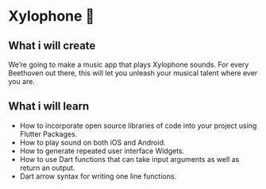 


# Xylophone 🎹


## What i will create

We’re going to make a music app that plays Xylophone sounds. For every Beethoven out there, this will let you unleash your musical talent where ever you are. 


## What i will learn

- How to incorporate open source libraries of code into your project using Flutter Packages.
- How to play sound on both iOS and Android.
- How to generate repeated user interface Widgets.
- How to use Dart functions that can take input arguments as well as return an output.
- Dart arrow syntax for writing one line functions.


